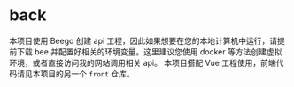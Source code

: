 # back
本项目使用 Beego 创建 api 工程，因此如果想要在您的本地计算机中运行，请提前下载 bee 并配置好相关的环境变量。这里建议您使用 docker 等方法创建虚拟环境，或者直接访问我的网站调用相关 api。
本项目搭配 Vue 工程使用，前端代码请见本项目的另一个 `front` 仓库。
